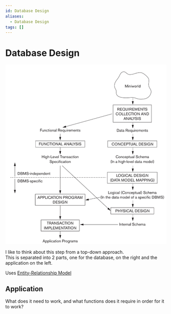 ```yaml
---
id: Database Design
aliases:
  - Database Design
tags: []
---
```


# Database Design
![databaseDesign](../Images/databaseDesign.png) 

I like to think about this step from a top-down approach.  
This is separated into 2 parts, one for the database, on the right and the application on the left.  

Uses [Entity-Relationship Model](./ER%20Model.md)

## Application 
What does it need to work, and what functions does it require in order for it to work?  





